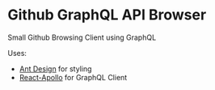 Github GraphQL API Browser
========

Small Github Browsing Client using GraphQL

Uses:
- [Ant Design](https://ant.design/) for styling
- [React-Apollo](https://github.com/apollographql/react-apollo) for GraphQL Client